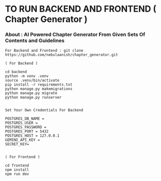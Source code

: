 #  TO RUN BACKEND AND FRONTEND ( Chapter Generator ) 

### About : AI Powered Chapter Generator From Given Sets Of Contents and Guidelines

```
For Backend and Frontend : git clone https://github.com/nebulaanish/chapter_generator.git
```
```
( For Backend )

cd backend
python -m venv .venv
source .venv/bin/activate
pip install -r requirements.txt
python manage.py makemigrations
python manage.py migrate
python manage.py runserver

```

```

Set Your Own Credentials For Backend

POSTGRES_DB_NAME = 
POSTGRES_USER = 
POSTGRES_PASSWORD = 
POSTGRES_PORT = 5432 
POSTGRES_HOST = 127.0.0.1
GEMINI_API_KEY = 
SECRET_KEY=


```

```
( For Frontend )

cd frontend
npm install
npm run dev

```

